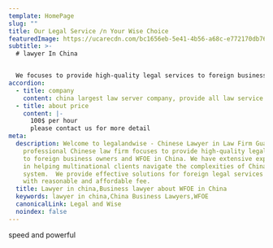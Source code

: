 ```yaml
---
template: HomePage
slug: ""
title: Our Legal Service /n Your Wise Choice
featuredImage: https://ucarecdn.com/bc1656eb-5e41-4b56-a68c-e772170db768/
subtitle: >-
  # lawyer In China


  We focuses to provide high-quality legal services to foreign business owners and WFOE in China. We have extensive experience in helping multinational clients navigate the complexities of China legal system.  We provide effective solutions for foreign legal services in China with reasonable and affordable fee.
accordion:
  - title: company
    content: china largest law server company, provide all law service you need
  - title: about price
    content: |-
      100$ per hour
      please contact us for more detail
meta:
  description: Welcome to legalandwise - Chinese Lawyer in Law Firm Guangzhou.Our
    professional Chinese law firm focuses to provide high-quality legal services
    to foreign business owners and WFOE in China. We have extensive experience
    in helping multinational clients navigate the complexities of China legal
    system.  We provide effective solutions for foreign legal services in China
    with reasonable and affordable fee.
  title: Lawyer in china,Business lawyer about WFOE in China
  keywords: lawyer in china,China Business Lawyers,WFOE
  canonicalLink: Legal and Wise
  noindex: false
---
```


speed and powerful
